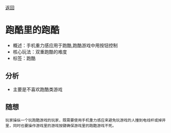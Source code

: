[返回](README.md)

# 跑酷里的跑酷

- 概述：手机重力感应用于跑酷,跑酷游戏中用按钮控制﻿
- 核心玩法：双重跑酷的难度
- 标签：跑酷

## 分析
- 主要是不喜欢跑酷类游戏

## 随想
```
玩家操纵一个玩跑酷游戏的玩家，既需要使用手机重力感应来避免玩游戏的人撞到电线杆或掉井里，同时也要操作游戏里的游戏按键确保游戏里的跑酷游戏不死。
```
